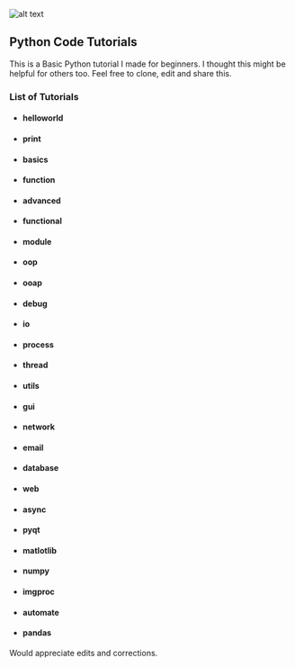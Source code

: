 ![alt text](python.ico) 

## Python Code Tutorials  
This is a Basic Python tutorial I made for beginners. I thought this might be helpful for others too. Feel free to clone, edit and share this.  

### List of Tutorials
- #### helloworld
- #### print
- #### basics
- #### function
- #### advanced
- #### functional
- #### module
- #### oop
- #### ooap
- #### debug
- #### io
- #### process
- #### thread
- #### utils
- #### gui
- #### network
- #### email
- #### database
- #### web
- #### async
- #### pyqt
- #### matlotlib
- #### numpy
- #### imgproc
- #### automate
- #### pandas
Would appreciate edits and corrections.
